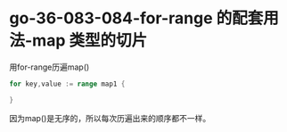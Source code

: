 # go-36-083-084-for-range 的配套用法-map 类型的切片

用for-range历遍map()

```go
for key,value := range map1 {

}
```

因为map()是无序的，所以每次历遍出来的顺序都不一样。

